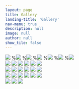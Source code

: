 ```yaml
---
layout: page
title: Gallery
landing-title: 'Gallery'
nav-menu: true
description: null
image: null
author: null
show_tile: false
---
```


<div class="row"> 
  <div class="column">
    <img src="assets/images/collage02.png">
    %<img src="assets/images/Ann and Greg at their Hopkins Graduation, May 2015.jpeg">
    %<img src="assets/images/At fountain in Athens with his family, Summer 2003.jpeg">
    %<img src="assets/images/At Mt. Vesuvius, Sept 1999.jpeg">
    %<img src="assets/images/At the theater of Dionysus with Uncle, John Stepanchuk, Sarah and his dad, summer 2003 .jpeg">
    %<img src="assets/images/Chasing Pigeons at the Plaza of the Duomo, Milan, Sept 1999.jpeg">
    %<img src="assets/images/Cooling off in ancestral Sparta, Summer 2003 .jpeg">
  </div>
  <div class="column">
    <img src="assets/images/Greg (somewhere in Maryland) showing that fishing expeditions sometimes do pay off copy.jpeg">
    <img src="assets/images/Greg and a cup of joe.jpeg">
    <img src="assets/images/With Sarah and Ann.jpeg">
    <img src="assets/images/Greg and Sarah Christmas 2019.jpeg">
    <img src="assets/images/Greg and Sarah on Mackinac Island Aug 2015.jpeg">
    <img src="assets/images/Greg Thanksgiving.JPEG">
  </div> 
  <div class="column">
    <img src="assets/images/Heading off for a run in Durham, May 2022.jpeg">
    <img src="assets/images/In Greece, Summer 2003.jpeg">
    <img src="assets/images/In Liverpool with Sarah, June 2007.jpeg">
    <img src="assets/images/In Rome with Sarah and his dad, Sept 1999.jpeg">
    <img src="assets/images/Little.jpeg">
    <img src="assets/images/Over the rainbow on the Huron River near his house in Ann Arbor - where Greg liked to walk with Sarah and friends.jpeg">
  </div>
  <div class="column">
    <img src="assets/images/Racing Sarah in the stadium at Olympia, Summer 2003.jpeg">
    <img src="assets/images/With his dad and Sarah in his John Lennon phase in Sevilla, June 2007.jpeg">
    <img src="assets/images/Racing Sarah in the stadium at Olympia, Summer 2003.jpeg">
    <img src="assets/images/Sitting with Sarah in the theater at Epidaurus, Summer 2003.jpeg">
    <img src="assets/images/With Ann and Sarah, May 2022.jpeg">
    <img src="assets/With Greg, Sarah and Ahmed.jpeg">
  </div>
  <div class="column">
    <img src="assets/images/With Sarah in Lisbon, June 2003.jpeg">
    <img src="assets/images/With Sarah in Pompeii, Sept 1999.jpeg">
    <img src="assets/With Sarah in the Garden of Great Grandfather Smyrnios's house in Yioryitsion, Sparta, Summer 2003.jpeg">
   </div>
</div>
